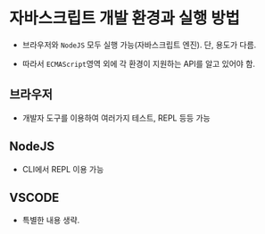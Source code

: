 # 자바스크립트 개발 환경과 실행 방법

- 브라우저와 `NodeJS` 모두 실행 가능(자바스크립트 엔진). 단, 용도가 다름.

- 따라서 `ECMAScript`영역 외에 각 환경이 지원하는 API를 알고 있어야 함.

## 브라우저

- 개발자 도구를 이용하여 여러가지 테스트, REPL 등등 가능

## NodeJS

- CLI에서 REPL 이용 가능

## VSCODE

- 특별한 내용 생략.
